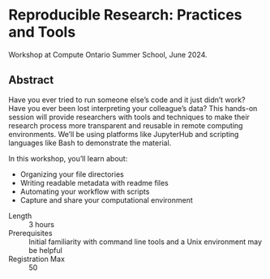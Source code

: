# Reproducible Research: Practices and Tools

Workshop at Compute Ontario Summer School, June 2024.

## Abstract

Have you ever tried to run someone else’s code and it just didn’t work? Have
you ever been lost interpreting your colleague’s data? This hands-on session
will provide researchers with tools and techniques to make their research
process more transparent and reusable in remote computing environments. We’ll
be using platforms like JupyterHub and scripting languages like Bash to
demonstrate the material. 

In this workshop, you’ll learn about:

- Organizing your file directories
- Writing readable metadata with readme files
- Automating your workflow with scripts
- Capture and share your computational environment

<dl>
  <dt>Length</dt>
  <dd>3 hours</dd>
  <dt>Prerequisites</dt>
  <dd>Initial familiarity with command line tools and a Unix environment may be
helpful</dd>
  <dt>Registration Max</dt>
  <dd>50</dd>
</dl>
